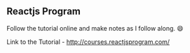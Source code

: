 ## Reactjs Program

Follow the tutorial online and make notes as I follow along. :smile:

Link to the Tutorial - http://courses.reactjsprogram.com/
